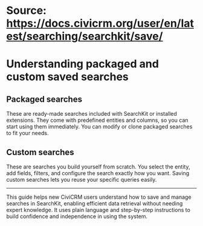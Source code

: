 # Source: https://docs.civicrm.org/user/en/latest/searching/searchkit/save/

# Understanding packaged and custom saved searches

## Packaged searches

These are ready-made searches included with SearchKit or installed extensions. They come with predefined entities and columns, so you can start using them immediately. You can modify or clone packaged searches to fit your needs.

## Custom searches

These are searches you build yourself from scratch. You select the entity, add fields, filters, and configure the search exactly how you want. Saving custom searches lets you reuse your specific queries easily.

---

This guide helps new CiviCRM users understand how to save and manage searches in SearchKit, enabling efficient data retrieval without needing expert knowledge. It uses plain language and step-by-step instructions to build confidence and independence in using the system.
